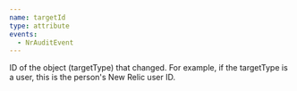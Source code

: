 ```yaml
---
name: targetId
type: attribute
events:
  - NrAuditEvent
---
```


ID of the object (targetType) that changed. For example, if the targetType is a user, this is the person's New Relic user ID.